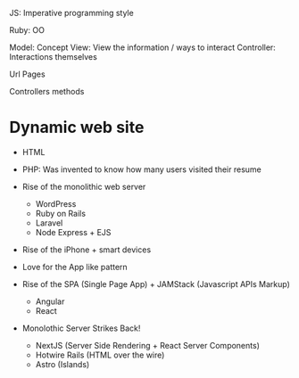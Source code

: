 JS: Imperative programming style

Ruby: OO

Model: Concept
View: View the information / ways to interact
Controller: Interactions themselves

Url
Pages

Controllers methods

# Dynamic web site

- HTML

- PHP: Was invented to know how many users visited their resume

- Rise of the monolithic web server
  - WordPress
  - Ruby on Rails
  - Laravel
  - Node Express + EJS

- Rise of the iPhone + smart devices

- Love for the App like pattern

- Rise of the SPA (Single Page App) + JAMStack (Javascript APIs Markup)
  - Angular
  - React

- Monolothic Server Strikes Back!
  - NextJS (Server Side Rendering + React Server Components)
  - Hotwire Rails (HTML over the wire)
  - Astro (Islands)

